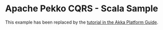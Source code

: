 # Apache Pekko CQRS - Scala Sample

This example has been replaced by the [tutorial in the Akka Platform Guide](https://developer.lightbend.com/docs/akka-platform-guide/microservices-tutorial/index.html).
